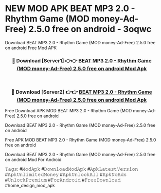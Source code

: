 # NEW MOD APK BEAT MP3 2.0 - Rhythm Game (MOD money-Ad-Free) 2.5.0 free on android - 3oqwc
Download BEAT MP3 2.0 - Rhythm Game (MOD money-Ad-Free) 2.5.0 free on android Free Mod APK

<div align="center">
<h3>🔴 Download [Server1] 👉👉 <a href="https://apk-comot.site?title=BEAT_MP3_2.0_-_Rhythm_Game_(MOD_money-Ad-Free)_2.5.0_free_on_android">BEAT MP3 2.0 - Rhythm Game (MOD money-Ad-Free) 2.5.0 free on android Mod Apk</a></h3><br>

<h3>🔴 Download [Server2] 👉👉 <a href="https://apk-comot.site?title=BEAT_MP3_2.0_-_Rhythm_Game_(MOD_money-Ad-Free)_2.5.0_free_on_android">BEAT MP3 2.0 - Rhythm Game (MOD money-Ad-Free) 2.5.0 free on android Mod Apk</a></h3>
</div>


Free Download APK MOD BEAT MP3 2.0 - Rhythm Game (MOD money-Ad-Free) 2.5.0 free on android

Download BEAT MP3 2.0 - Rhythm Game (MOD money-Ad-Free) 2.5.0 free on android 

Free APK MOD BEAT MP3 2.0 - Rhythm Game (MOD money-Ad-Free) 2.5.0 free on android 

Download BEAT MP3 2.0 - Rhythm Game (MOD money-Ad-Free) 2.5.0 free on android Mod For Android

𝚃𝚊𝚐𝚜: #𝙼𝚘𝚍𝙰𝚙𝚔 #𝙳𝚘𝚠𝚗𝚕𝚘𝚊𝚍𝙼𝚘𝚍𝙰𝚙𝚔 #𝙰𝚙𝚔𝙻𝚊𝚝𝚎𝚜𝚝𝚅𝚎𝚛𝚜𝚒𝚘𝚗 #𝙰𝚙𝚔𝚄𝚗𝚕𝚒𝚖𝚒𝚝𝚎𝚍𝙼𝚘𝚗𝚎𝚢 #𝙰𝚙𝚔𝚄𝚗𝚕𝚘𝚌𝚔𝙰𝚕𝚕 #𝙰𝚙𝚔𝙽𝚘𝙰𝚍𝚜 #𝚄𝚗𝚕𝚘𝚌𝚔𝙿𝚛𝚎𝚖𝚒𝚞𝚖 #𝙵𝚘𝚛𝙰𝚗𝚍𝚛𝚘𝚒𝚍 #𝙵𝚛𝚎𝚎𝙳𝚘𝚠𝚗𝚕𝚘𝚊𝚍 #home_design_mod_apk